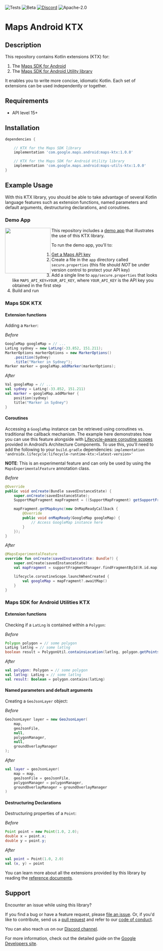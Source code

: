 ![Tests](https://github.com/googlemaps/android-maps-ktx/workflows/Run%20unit%20tests/badge.svg)
![Beta](https://img.shields.io/badge/stability-beta-yellow)
[![Discord](https://img.shields.io/discord/676948200904589322)](https://discord.gg/hYsWbmk)
![Apache-2.0](https://img.shields.io/badge/license-Apache-blue)

Maps Android KTX
================

## Description
This repository contains Kotlin extensions (KTX) for:
1. The [Maps SDK for Android][maps-sdk]
1. The [Maps SDK for Android Utility library][amu]

It enables you to write more concise, idiomatic Kotlin. Each set of extensions can be used independently or together.

## Requirements
* API level 15+

## Installation

```groovy
dependencies {

    // KTX for the Maps SDK library
    implementation 'com.google.maps.android:maps-ktx:1.0.0'

    // KTX for the Maps SDK for Android Utility library
    implementation 'com.google.maps.android:maps-utils-ktx:1.0.0'
}
```

## Example Usage

With this KTX library, you should be able to take advantage of several Kotlin language features such as extension functions, named parameters and default arguments, destructuring declarations, and coroutines.

### Demo App

<img src="https://developers.google.com/maps/documentation/android-sdk/images/utility-multilayer.png" width="150" align=left>

This repository includes a [demo app](app) that illustrates the use of this KTX library.

To run the demo app, you'll to:

1. [Get a Maps API key](https://developers.google.com/maps/documentation/android-sdk/get-api-key)
1. Create a file in the `app` directory called `secure.properties` (this file should *NOT* be under version control to protect your API key)
1. Add a single line to `app/secure.properties` that looks like `MAPS_API_KEY=YOUR_API_KEY`, where `YOUR_API_KEY` is the API key you obtained in the first step
1. Build and run

### Maps SDK KTX

#### Extension functions

Adding a `Marker`:

_Before_
```java
GoogleMap googleMap = // ...
LatLng sydney = new LatLng(-33.852, 151.211);
MarkerOptions markerOptions = new MarkerOptions()
    .position(Sydney)
    .title("Marker in Sydney");
Marker marker = googleMap.addMarker(markerOptions);
```

_After_
```kotlin
Val googleMap = // ...
val sydney = LatLng(-33.852, 151.211)
val marker = googleMap.addMarker {
    position(sydney)
    title("Marker in Sydney")
}
```

#### Coroutines

Accessing a `GoogleMap` instance can be retrieved using coroutines vs. traditional the callback mechanism. The example here demonstrates how you can use this feature alongside with [Lifecycle-aware coroutine scopes][lifecycle] provided in Android’s Architecture Components. To use this, you'll need to add the following to your `build.gradle` dependencies:
`implementation 'androidx.lifecycle:lifecycle-runtime-ktx:<latest-version>'`


**NOTE**: This is an experimental feature and can only be used by using the `MapsExperimentalFeature` annotation class.

_Before_
```java
@Override
public void onCreate(Bundle savedInstanceState) {
    super.onCreate(savedInstanceState);
    SupportMapFragment mapFragment = ((SupportMapFragment) getSupportFragmentManager().findFragmentById(R.id.map));

    mapFragment.getMapAsync(new OnMapReadyCallback {
        @Override
        public void onMapReady(GoogleMap googleMap) {
            // Access GoogleMap instance here
        }
    });
}
```

_After_
```kotlin
@MapsExperimentalFeature
override fun onCreate(savedInstanceState: Bundle?) {
    super.onCreate(savedInstanceState)
    val mapFragment = supportFragmentManager.findFragmentById(R.id.map) as? SupportMapFragment

    lifecycle.coroutineScope.launchWhenCreated {
        val googleMap = mapFragment?.awaitMap()
    }
}
```

### Maps SDK for Android Utilities KTX

#### Extension functions

Checking if a `LatLng` is contained within a `Polygon`:

_Before_
```java
Polygon polygon = // some polygon
LatLng latlng = // some latlng
boolean result = PolygonUtil.containsLocation(latlng, polygon.getPoints(), true);
```

_After_
```kotlin
val polygon: Polygon = // some polygon
val latlng: LatLng = // some latlng
val result: Boolean = polygon.contains(latLng)
```

#### Named parameters and default arguments

Creating a `GeoJsonLayer` object:

_Before_
```java
GeoJsonLayer layer = new GeoJsonLayer(
    map, 
    geoJsonFile, 
    null, 
    polygonManager, 
    null, 
    groundOverlayManager
);
```

_After_
```kotlin
val layer = geoJsonLayer(
    map = map,
    geoJsonFile = geoJsonFile,
    polygonManager = polygonManager,
    groundOverlayManager = groundOverlayManager
)
```

#### Destructuring Declarations

Destructuring properties of a `Point`:

_Before_
```java
Point point = new Point(1.0, 2.0);
double x = point.x;
double y = point.y;
```

_After_
```kotlin
val point = Point(1.0, 2.0)
val (x, y) = point
```

You can learn more about all the extensions provided by this library by reading the [reference documents][Javadoc].

## Support

Encounter an issue while using this library?

If you find a bug or have a feature request, please [file an issue].
Or, if you'd like to contribute, send us a [pull request] and refer to our [code of conduct].

You can also reach us on our [Discord channel].

For more information, check out the detailed guide on the
[Google Developers site][devsite-guide]. 

[Discord channel]: https://discord.gg/hYsWbmk
[Javadoc]: https://googlemaps.github.io/android-maps-ktx
[amu]: https://github.com/googlemaps/android-maps-utils
[code of conduct]: CODE_OF_CONDUCT.md
[devsite-guide]: https://developers.google.com/maps/documentation/android-api/utility/
[file an issue]: https://github.com/googlemaps/android-maps-ktx/issues/new/choose
[lifecycle]: https://developer.android.com/topic/libraries/architecture/coroutines#lifecyclescope
[maps-sdk]: https://developers.google.com/maps/documentation/android-sdk/intro
[pull request]: https://github.com/googlemaps/android-maps-ktx/compare
